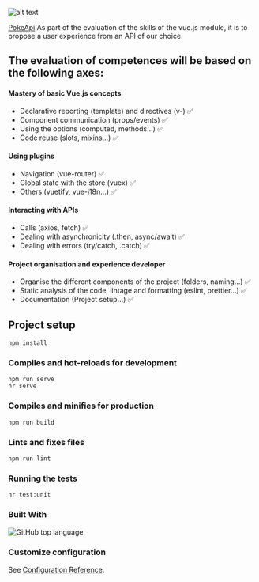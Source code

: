 
![alt text](https://pokeapi.co/static/pokeapi_256.3fa72200.png)

[PokeApi](https://pokeapi.co/)
As part of the evaluation of the skills of the vue.js module, it is to propose a user experience from an API of our choice.

## The evaluation of competences will be based on the following axes:

#### Mastery of basic Vue.js concepts
- Declarative reporting (template) and directives (v-) :white_check_mark:
- Component communication (props/events) :white_check_mark:
- Using the options (computed, methods...) :white_check_mark:
- Code reuse (slots, mixins...) :white_check_mark:
#### Using plugins
- Navigation (vue-router) :white_check_mark:
- Global state with the store (vuex) :white_check_mark:
- Others (vuetify, vue-i18n...) :white_check_mark:
#### Interacting with APIs 
- Calls (axios, fetch) :white_check_mark:
- Dealing with asynchronicity (.then, async/await) :white_check_mark:
- Dealing with errors (try/catch, .catch) :white_check_mark:
#### Project organisation and experience developer  
- Organise the different components of the project (folders, naming...) :white_check_mark:
- Static analysis of the code, lintage and formatting (eslint, prettier...) :white_check_mark:
- Documentation (Project setup...) :white_check_mark:


## Project setup

```
npm install
```

### Compiles and hot-reloads for development

```
npm run serve
nr serve
```

### Compiles and minifies for production

```
npm run build
```

### Lints and fixes files

```
npm run lint
```

### Running the tests

```
nr test:unit
```

### Built With
![GitHub top language](https://img.shields.io/github/languages/top/Nyaraa-2/pokemon_api_vue_temp)



### Customize configuration

See [Configuration Reference](https://cli.vuejs.org/config/).
